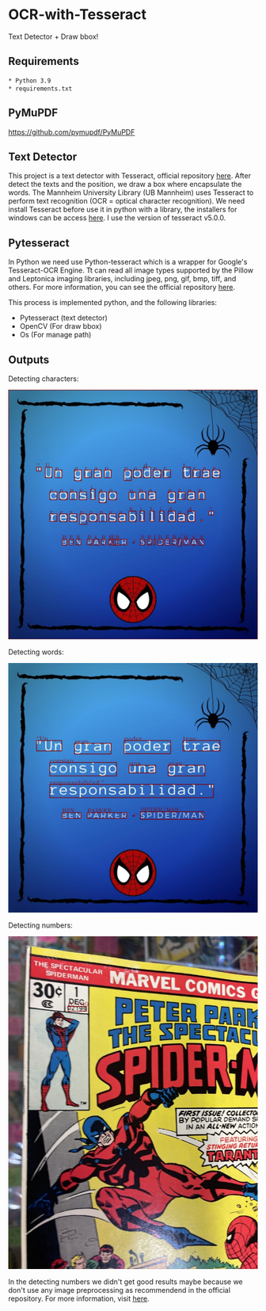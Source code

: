 # OCR-with-Tesseract
Text Detector + Draw bbox!

## Requirements
    * Python 3.9
    * requirements.txt

## PyMuPDF
https://github.com/pymupdf/PyMuPDF

## Text Detector
This project is a text detector with Tesseract, official repository [here](https://github.com/tesseract-ocr/tessdoc).
After detect the texts and the position, we draw a box where encapsulate the words. The Mannheim University Library (UB Mannheim) uses Tesseract to perform text recognition (OCR = optical character recognition). We need install Tesseract before use it in python with a library, the installers for windows can be access [here](https://github.com/UB-Mannheim/tesseract/wiki). I use the version of tesseract v5.0.0.

## Pytesseract
In Python we need use Python-tesseract which is a wrapper for Google's Tesseract-OCR Engine. Tt can read all image types supported by the Pillow and Leptonica imaging libraries, including jpeg, png, gif, bmp, tiff, and others. For more information, you can see the official repository [here](https://pypi.org/project/pytesseract/).

This process is implemented python, and the following libraries:
  * Pytesseract (text detector)
  * OpenCV (For draw bbox)
  * Os (For manage path)

## Outputs
Detecting characters:

![Output1][lil-out1-url]

Detecting words:

![Output2][lil-out2-url]

Detecting numbers:

![Output3][lil-out3-url]

In the detecting numbers we didn't get good results maybe because we don't use any image preprocessing as recommendend in the official repository. For more information, visit [here](https://github.com/tesseract-ocr/tessdoc/blob/main/ImproveQuality.md#binarisation).

[lil-out1-url]: https://raw.githubusercontent.com/oguapi/OCRWithTesseract/master/assets/output1.jpg
[lil-out2-url]: https://raw.githubusercontent.com/oguapi/OCRWithTesseract/master/assets/output2.jpg
[lil-out3-url]: https://raw.githubusercontent.com/oguapi/OCRWithTesseract/master/assets/output3.jpg
